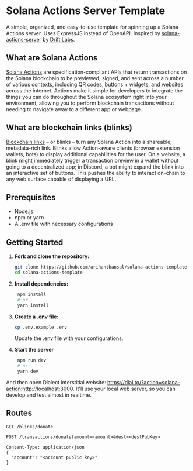 # Solana Actions Server Template

A simple, organized, and easy-to-use template for spinning up a Solana Actions server. Uses ExpressJS instead of OpenAPI. Inspired by [solana-actions-server](https://github.com/drift-labs/solana-actions-server/) by [Drift Labs](https://discord.gg/driftprotocol).

## What are Solana Actions

[Solana Actions](https://solana.com/docs/advanced/actions#actions) are
specification-compliant APIs that return transactions on the Solana blockchain
to be previewed, signed, and sent across a number of various contexts, including
QR codes, buttons + widgets, and websites across the internet. Actions make it
simple for developers to integrate the things you can do throughout the Solana
ecosystem right into your environment, allowing you to perform blockchain
transactions without needing to navigate away to a different app or webpage.

## What are blockchain links (blinks)

[Blockchain links](https://solana.com/docs/advanced/actions#blinks) – or blinks
– turn any Solana Action into a shareable, metadata-rich link. Blinks allow
Action-aware clients (browser extension wallets, bots) to display additional
capabilities for the user. On a website, a blink might immediately trigger a
transaction preview in a wallet without going to a decentralized app; in
Discord, a bot might expand the blink into an interactive set of buttons. This
pushes the ability to interact on-chain to any web surface capable of displaying
a URL.

## Prerequisites

- Node.js
- npm or yarn
- A .env file with necessary configurations

## Getting Started

1. **Fork and clone the repository:**

   ```bash
   git clone https://github.com/arihantbansal/solana-actions-template
   cd solana-actions-template
   ```

2. **Install dependencies:**

   ```bash
    npm install
    # or
    yarn install
   ```

3. **Create a .env file:**

   ```bash
   cp .env.example .env
   ```

   Update the .env file with your configurations.

4. **Start the server**

   ```bash
    npm run dev
    # or
    yarn dev
   ```

And then open Dialect interstitial website: <https://dial.to/?action=solana-action:http://localhost:3000>. It'll use your local web server, so you can develop and test almost in realtime.

## Routes

`GET /blinks/donate`

`POST /transactions/donate?amount=<amount>&dest=<destPubKey>`

```
Content-Type: application/json
{
  "account": "<account-public-key>"
}
```

